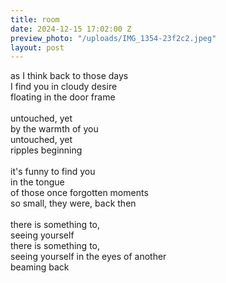 ```yaml
---
title: room
date: 2024-12-15 17:02:00 Z
preview_photo: "/uploads/IMG_1354-23f2c2.jpeg"
layout: post
---
```


as I think back to those days <br>
I find you in cloudy desire <br>
floating in the door frame <br>
<br>
untouched, yet <br>
by the warmth of you <br>
untouched, yet <br>
ripples beginning <br>
<br>
it's funny to find you <br>
in the tongue <br>
of those once forgotten moments <br>
so small, they were, back then <br>
<br>
there is something to, <br>
seeing yourself <br>
there is something to, <br>
seeing yourself in the eyes of another <br>
beaming back <br>